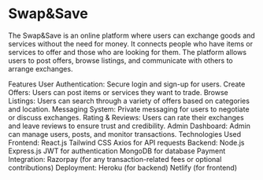# Swap&Save

The Swap&Save is an online platform where users can exchange goods and services without the need for money. It connects people who have items or services to offer and those who are looking for them. The platform allows users to post offers, browse listings, and communicate with others to arrange exchanges.

Features
User Authentication: Secure login and sign-up for users.
Create Offers: Users can post items or services they want to trade.
Browse Listings: Users can search through a variety of offers based on categories and location.
Messaging System: Private messaging for users to negotiate or discuss exchanges.
Rating & Reviews: Users can rate their exchanges and leave reviews to ensure trust and credibility.
Admin Dashboard: Admin can manage users, posts, and monitor transactions.
Technologies Used
Frontend:
React.js
Tailwind CSS
Axios for API requests
Backend:
Node.js
Express.js
JWT for authentication
MongoDB for database
Payment Integration:
Razorpay (for any transaction-related fees or optional contributions)
Deployment:
Heroku (for backend)
Netlify (for frontend)
